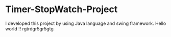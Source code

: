 # Timer-StopWatch-Project
I developed this project by using Java language and swing framework.
Hello world !!
rgtrdgr5gr5gtg
